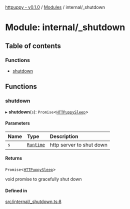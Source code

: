 [httpuppy - v0.1.0](../README.md) / [Modules](../modules.md) / internal/\_shutdown

# Module: internal/\_shutdown

## Table of contents

### Functions

- [shutdown](internal__shutdown.md#shutdown)

## Functions

### shutdown

▸ **shutdown**(`s`): `Promise`<[`HTTPuppySleep`](types_server.md#httpuppysleep)\>

#### Parameters

| Name | Type | Description |
| :------ | :------ | :------ |
| `s` | [`Runtime`](../interfaces/types_server.Runtime.md) | http server to shut down |

#### Returns

`Promise`<[`HTTPuppySleep`](types_server.md#httpuppysleep)\>

void promise to gracefully shut down

#### Defined in

[src/internal/_shutdown.ts:8](https://github.com/abschill/httpuppy/blob/02c4e18/src/internal/_shutdown.ts#L8)
